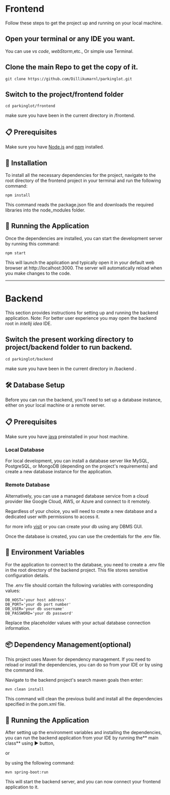 # Frontend 
Follow these steps to get the project up and running on your local machine.

## Open your terminal or any IDE you want.
You can use *vs code*, *webStorm*,etc., Or simple use Terminal.

## Clone the main Repo to get the copy of it.
```
git clone https://github.com/Dillikumarnl/parkinglot.git
```
## Switch to the project/frontend folder 
```
cd parkinglot/frontend
```
make sure you have been in the current directory in /frontend.

## 📋 Prerequisites
Make sure you have [Node.js](https://nodejs.org/en/download) and [npm](https://docs.npmjs.com/downloading-and-installing-node-js-and-npm) installed.

## 🔧 Installation
To install all the necessary dependencies for the project, navigate to the root directory of the frontend project in your terminal and run the following command:

```
npm install

```

This command reads the package.json file and downloads the required libraries into the node_modules folder.

## 🏃 Running the Application
Once the dependencies are installed, you can start the development server by running this command:

```
npm start

```


This will launch the application and typically open it in your default web browser at http://localhost:3000. The server will automatically reload when you make changes to the code.

---


# Backend 
This section provides instructions for setting up and running the backend application.
Note: For better user experience you may open the backend root in *intellij idea* IDE.

## Switch the present working directory to project/backend folder to run backend.
```
cd parkinglot/backend
```
make sure you have been in the current directory in /backend .

## 🛠️ Database Setup
Before you can run the backend, you'll need to set up a database instance, either on your local machine or a remote server.

## 📋 Prerequisites
Make sure you have [java](https://www.oracle.com/in/java/technologies/downloads/) preinstalled in your host machine.

### Local Database
For local development, you can install a database server like MySQL, PostgreSQL, or MongoDB (depending on the project's requirements) and create a new database instance for the application.

### Remote Database
Alternatively, you can use a managed database service from a cloud provider like Google Cloud, AWS, or Azure and connect to it remotely.

Regardless of your choice, you will need to create a new database and a dedicated user with permissions to access it.

for more info [visit](https://www.postgresql.org/docs/current/sql-createdatabase.html) or you can create your db using any DBMS GUI.

Once the database is created, you can use the credentials for the .env file.

## 📄 Environment Variables
For the application to connect to the database, you need to create a .env file in the root directory of the backend project. This file stores sensitive configuration details.

The .env file should contain the following variables with corresponding values:

```
DB_HOST='your host address'
DB_PORT='your db port number'
DB_USER='your db username'
DB_PASSWORD='your db password'

```

Replace the placeholder values with your actual database connection information.

## 📦 Dependency Management(optional)
This project uses Maven for dependency management. If you need to reload or install the dependencies, you can do so from your IDE or by using the command line.

Navigate to the backend project's search maven goals then enter:

```
mvn clean install
```

This command will clean the previous build and install all the dependencies specified in the pom.xml file.

## 🚀 Running the Application
After setting up the environment variables and installing the dependencies, you can run the backend application from your IDE by running the** main class** using ▶️ button,

 or 

by using the following command:

```
mvn spring-boot:run
```


This will start the backend server, and you can now connect your frontend application to it.
